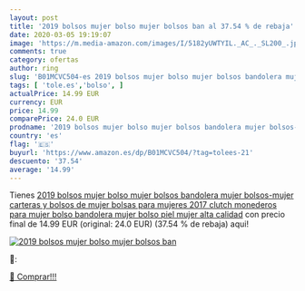 ```yaml
---
layout: post
title: '2019 bolsos mujer bolso mujer bolsos ban al 37.54 % de rebaja'
date: 2020-03-05 19:19:07
image: 'https://m.media-amazon.com/images/I/5182yUWTYIL._AC_._SL200_.jpg'
comments: true
category: ofertas
author: ring
slug: 'B01MCVC504-es 2019 bolsos mujer bolso mujer bolsos bandolera mujer...'
tags: [ 'tole.es','bolso', ]
actualPrice: 14.99 EUR
currency: EUR
price: 14.99
comparePrice: 24.0 EUR
prodname: '2019 bolsos mujer bolso mujer bolsos bandolera mujer bolsos-mujer carteras y bolsos de mujer bolsas para mujeres 2017 clutch monederos para mujer bolso bandolera mujer bolso piel mujer alta calidad'
country: 'es'
flag: '🇪🇸'
buyurl: 'https://www.amazon.es/dp/B01MCVC504/?tag=tolees-21'
descuento: '37.54'
average: '14.99'
---
```


Tienes [2019 bolsos mujer bolso mujer bolsos bandolera mujer bolsos-mujer carteras y bolsos de mujer bolsas para mujeres 2017 clutch monederos para mujer bolso bandolera mujer bolso piel mujer alta calidad](https://www.amazon.es/dp/B01MCVC504/?tag=tolees-21) con precio final de  14.99 EUR (original: 24.0 EUR) (37.54 %  de rebaja) aqui!

[![2019 bolsos mujer bolso mujer bolsos ban](https://m.media-amazon.com/images/I/5182yUWTYIL._AC_._SL200_.jpg)](https://www.amazon.es/dp/B01MCVC504/?tag=tolees-21)

🔎:


[🛒 Comprar!!!](https://www.amazon.es/dp/B01MCVC504/?tag=tolees-21)
